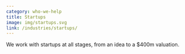```yaml
---
category: who-we-help
title: Startups
image: img/startups.svg
link: /industries/startups/
---
```


We work with startups at all stages, from an idea to a $400m valuation.
